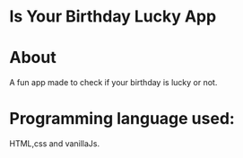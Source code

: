# Is Your Birthday Lucky App
 

 # About
A fun app made to check if your birthday is lucky or not.

# Programming language used:
HTML,css and vanillaJs.
